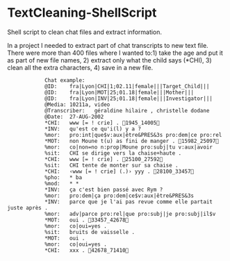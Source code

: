 # TextCleaning-ShellScript
Shell script to clean chat files and extract information.

In a project I needed to extract part of chat transcripts to new text file. There were more than 400 files where I wanted to:1) take the age and put it as part of new file names, 2) extract only what the child says (*CHI), 3) clean all the extra characters, 4) save in a new file.

                Chat example:
                @ID:	fra|Lyon|CHI|1;02.11|female|||Target_Child|||
                @ID:	fra|Lyon|MOT|25;01.18|female|||Mother|||
                @ID:	fra|Lyon|INV|25;01.18|female|||Investigator|||
                @Media:	10211a, video
                @Transcriber:	géraldine hilaire , christelle dodane
                @Date:	27-AUG-2002
                *CHI:	www [= ! crie] . 1945_14005
                *INV:	qu'est ce qu'i(l) y a ?
                %mor:	pro:int|que$v:aux|être&PRES&3s pro:dem|ce pro:rel
                *MOT:	non Moune t(u) as fini de manger . 15982_25097
                %mor:	co|non=no n:prop|Moune pro:subj|tu v:aux|avoir
                %sit:	CHI se dirige vers la chaise+haute .
                *CHI:	www [= ! crie] . 25100_27592
                %sit:	CHI tente de monter sur sa chaise .
                *CHI:	‹www [= ! crie] (.)› yyy . 28100_33457
                %pho:	* ba
                %mod:	* *
                *INV:	ça c'est bien passé avec Rym ?
                %mor:	pro:dem|ça pro:dem|ce$v:aux|être&PRES&3s 
                *INV:	parce que je l'ai pas revue comme elle partait juste après .
                %mor:	adv|parce pro:rel|que pro:subj|je pro:subj|il$v
                *MOT:	oui . 33457_42678
                %mor:	co|oui=yes .
                %sit:	bruits de vaisselle .
                *MOT:	oui .
                %mor:	co|oui=yes .
                *CHI:	xxx . 42678_71410
